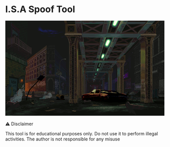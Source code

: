# I.S.A Spoof Tool

![Cyberpunk GIF](cyberpunk.gif)


⚠️ Disclaimer

This tool is for educational purposes only.
Do not use it to perform illegal activities. The author is not responsible for any misuse
